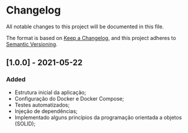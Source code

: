 # Changelog
All notable changes to this project will be documented in this file.

The format is based on [Keep a Changelog](https://keepachangelog.com/en/1.0.0/),
and this project adheres to [Semantic Versioning](https://semver.org/spec/v2.0.0.html).

## [1.0.0] - 2021-05-22
### Added
- Estrutura inicial da aplicação;
- Configuração do Docker e Docker Compose;
- Testes automatizados;
- Injeção de dependências;
- Implementado alguns princípios da programação orientada a objetos (SOLID);